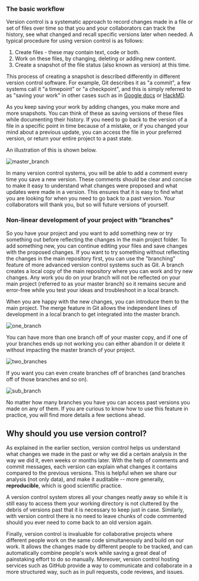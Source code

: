 ### The basic workflow

Version control is a systematic approach to record changes made in a file or set of files over time so that you and your collaborators can track the history, see what changed and recall specific versions later when needed.
A typical procedure for using version control is as follows:

1. Create files - these may contain text, code or both.
2. Work on these files, by changing, deleting or adding new content.
3. Create a snapshot of the file status (also known as version) at this time.

This process of creating a snapshot is described differently in different version control software.
For example, Git describes it as "a commit", a few systems call it "a timepoint" or "a checkpoint", and this is simply referred to as "saving your work" in other cases such as in [Google docs](https://docs.google.com/) or [HackMD](http://hackmd.io/).

As you keep saving your work by adding changes, you make more and more snapshots.
You can think of these as saving versions of these files while documenting their history.
If you need to go back to the version of a file in a specific point in time because of a mistake, or if you changed your mind about a previous update, you can access the file in your preferred version, or return your entire project to a past state.

An illustration of this is shown below.

![master_branch](../../figures/master_branch.png)

In many version control systems, you will be able to add a comment every time you save a new version.
These comments should be clear and concise to make it easy to understand what changes were proposed and what updates were made in a version.
This ensures that it is easy to find what you are looking for when you need to go back to a past version.
Your collaborators will thank you, but so will future versions of yourself.

### Non-linear development of your project with "branches"

So you have your project and you want to add something new or try something out before reflecting the changes in the main project folder.
To add something new, you can continue editing your files and save changes with the proposed changes.
If you want to try something without reflecting the changes in the main repository first, you can use the "branching" feature of more advanced version control systems such as Git.
A branch creates a local copy of the main repository where you can work and try new changes.
Any work you do on your branch will not be reflected on your main project (referred to as your master branch) so it remains secure and error-free while you test your ideas and troubleshoot in a local branch.

When you are happy with the new changes, you can introduce them to the main project.
The merge feature in Git allows the independent lines of development in a local branch to get integrated into the master branch.

![one_branch](../../figures/one_branch.png)

You can have more than one branch off of your master copy, and if one of your branches ends up not working you can either abandon it or delete it without impacting the master branch of your project.

![two_branches](../../figures/two_branches.png)

If you want you can even create branches off of branches (and branches off of those branches and so on).

![sub_branch](../../figures/sub_branch.png)

No matter how many branches you have you can access past versions you made on any of them.
If you are curious to know how to use this feature in practice, you will find more details a few sections ahead.

## Why should you use version control?

As explained in the earlier section, version control helps us understand what changes we made in the past or why we did a certain analysis in the way we did it, even weeks or months later.
With the help of comments and commit messages, each version can explain what changes it contains compared to the previous versions.
This is helpful when we share our analysis (not only data), and make it auditable -- more generally, **reproducible**, which is good scientific practice.

A version control system stores all your changes neatly away so while it is still easy to access them your working directory is not cluttered by the debris of versions past that it is necessary to keep just in case.
Similarly, with version control there is no need to leave chunks of code commented should you ever need to come back to an old version again.

Finally, version control is invaluable for collaborative projects where different people work on the same code simultaneously and build on our work.
It allows the changes made by different people to be tracked, and can automatically combine people's work while saving a great deal of painstaking effort to do so manually.
Moreover, version control hosting services such as GitHub provide a way to communicate and collaborate in a more structured way, such as in pull requests, code reviews, and issues.
